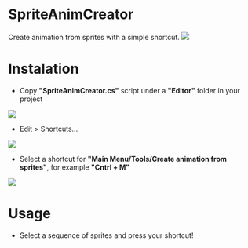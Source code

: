 # SpriteAnimCreator
Create animation from sprites with a simple shortcut.
![](https://i.imgur.com/GNJqUE2.gif)

# Instalation
* Copy **"SpriteAnimCreator.cs"** script under a **"Editor"** folder in your project

![](https://i.imgur.com/FqpYg0A.png)
* Edit > Shortcuts...

![](https://i.imgur.com/HT1Sk01.png)
* Select a shortcut for **"Main Menu/Tools/Create animation from sprites"**, for example **"Cntrl + M"**

![](https://i.imgur.com/s6mR3QO.png)

# Usage
* Select a sequence of sprites and press your shortcut!  
